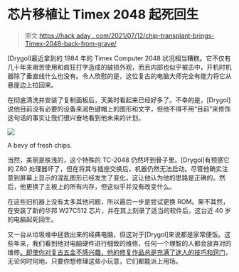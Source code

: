 # 芯片移植让 Timex 2048 起死回生

> 原文:[https://hack aday . com/2021/07/12/chip-transplant-brings-Timex-2048-back-from-grave/](https://hackaday.com/2021/07/12/chip-transplant-brings-timex-2048-back-from-grave/)

[Drygol]最近拿到的 1984 年的 Timex Computer 2048 状况相当糟糕。它不仅有几十年来艰苦使用和疯狂打字造成的破损外观，而且内部也似乎被击中，开机时机器除了垂直线什么也没有。令人欣慰的是，这位复古的电脑大师完全有能力将它从悬崖边上拉回来。

在彻底清洗并安装了复制面板后，天美时看起来已经好多了。不幸的是，[Drygol]说他目前没有必要的设备来润色键帽上的图形和文字，但他不得不用“目前”来修饰这句话的事实让我们很兴奋地看到他未来的计划。

[![](../Images/82d7998cfc93cb36a85462afb1306236.png)](https://hackaday.com/wp-content/uploads/2021/07/tc2048_detail.jpg)

A bevy of fresh chips.

当然，美丽是肤浅的，这个特殊的 TC-2048 仍然坏到骨子里。[Drygol]有预感它的 Z80 处理器坏了，但在将其与插座交换后，机器仍然无法启动。尽管他确实注意到屏幕上显示的混乱图形已经发生了变化，这让他认为他的思路是正确的。然后，他更换了主板上的所有内存，但这似乎并没有改变什么。

在这些旧机器上没有太多其他问题，所以最后一步是尝试更换 ROM。果不其然，在安装了新的华邦 W27C512 芯片，并在其上刻录了适当的软件后，这台近 40 岁的电脑起死回生。

又一台从垃圾堆中拯救出来的经典电脑，但这对于[Drygol]来说都是家常便饭。这些年来，我们看到他对电脑硬件进行细致的维修，任何一个理智的人都会放弃对的维修[。即使你对复古五金不感兴趣，](https://hackaday.com/2020/06/30/commodore-sx-64-keyboard-upgraded-from-trash-to-treasure/)[他的修复作品总是充满了迷人的技巧和窍门](https://hackaday.com/2019/12/04/restoring-a-dead-commodore-128dcr/)，无论何时何地，只要你想修理这些小玩意，它们都能派上用场。